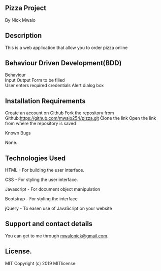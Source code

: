 ## Pizza Project
By Nick Mwalo

## Description
This is a web application that allow you to order pizza online

## Behaviour Driven Development(BDD)
Behaviour	
Input	Output Form to be filled	
User enters required credentials
Alert dialog box

## Installation Requirements
Create an account on Github Fork the repository from Github:https://github.com/mwalo254/pizza.git Clone the link Open the link from where the repository is saved

Known Bugs

None.

## Technologies Used
HTML - For building the user interface.

CSS - For styling the user interface.

Javascript - For document object manipulation

Bootstrap - For styling the interface

jQuery - To easen use of JavaScript on your website

## Support and contact details
You can get to me through mwalonick@gmail.com.

## License.
MIT Copyright (c) 2019 MITlicense
